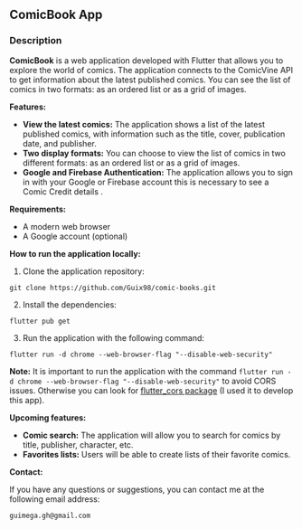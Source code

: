 ## ComicBook App

### Description

**ComicBook** is a web application developed with Flutter that allows you to explore the world of comics. The application connects to the ComicVine API to get information about the latest published comics. You can see the list of comics in two formats: as an ordered list or as a grid of images.

**Features:**

- **View the latest comics:** The application shows a list of the latest published comics, with information such as the title, cover, publication date, and publisher.
- **Two display formats:** You can choose to view the list of comics in two different formats: as an ordered list or as a grid of images.
- **Google and Firebase Authentication:** The application allows you to sign in with your Google or Firebase account this is necessary to see a Comic Credit details .

**Requirements:**

- A modern web browser
- A Google account (optional)

**How to run the application locally:**

1.  Clone the application repository:

```
git clone https://github.com/Guix98/comic-books.git

```

2.  Install the dependencies:

```
flutter pub get

```

3.  Run the application with the following command:

```
flutter run -d chrome --web-browser-flag "--disable-web-security"

```

**Note:** It is important to run the application with the command `flutter run -d chrome --web-browser-flag "--disable-web-security"` to avoid CORS issues. Otherwise you can look for [flutter_cors package](https://pub.dev/packages/flutter_cors) (I used it to develop this app).

**Upcoming features:**

- **Comic search:** The application will allow you to search for comics by title, publisher, character, etc.
- **Favorites lists:** Users will be able to create lists of their favorite comics.

**Contact:**

If you have any questions or suggestions, you can contact me at the following email address:

```
guimega.gh@gmail.com

```
